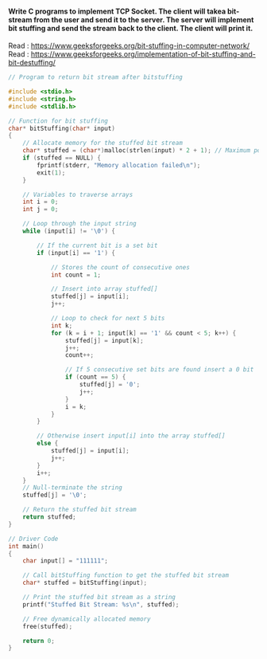 #### Write C programs to implement TCP Socket. The client will takea bit-stream from the user and send it to the server. The server will implement bit stuffing and send the stream back to the client. The client will print it.

Read : https://www.geeksforgeeks.org/bit-stuffing-in-computer-network/ </br>
Read : https://www.geeksforgeeks.org/implementation-of-bit-stuffing-and-bit-destuffing/

```c
// Program to return bit stream after bitstuffing 

#include <stdio.h>
#include <string.h>
#include <stdlib.h>

// Function for bit stuffing
char* bitStuffing(char* input)
{
    // Allocate memory for the stuffed bit stream
    char* stuffed = (char*)malloc(strlen(input) * 2 + 1); // Maximum possible length after stuffing: input length * 2
    if (stuffed == NULL) {
        fprintf(stderr, "Memory allocation failed\n");
        exit(1);
    }

    // Variables to traverse arrays
    int i = 0;
    int j = 0;

    // Loop through the input string
    while (input[i] != '\0') {

        // If the current bit is a set bit
        if (input[i] == '1') {

            // Stores the count of consecutive ones
            int count = 1;

            // Insert into array stuffed[]
            stuffed[j] = input[i];
            j++;

            // Loop to check for next 5 bits
            int k;
            for (k = i + 1; input[k] == '1' && count < 5; k++) {
                stuffed[j] = input[k];
                j++;
                count++;

                // If 5 consecutive set bits are found insert a 0 bit
                if (count == 5) {
                    stuffed[j] = '0';
                    j++;
                }
                i = k;
            }
        }

        // Otherwise insert input[i] into the array stuffed[]
        else {
            stuffed[j] = input[i];
            j++;
        }
        i++;
    }
    // Null-terminate the string
    stuffed[j] = '\0';

    // Return the stuffed bit stream
    return stuffed;
}

// Driver Code
int main()
{
    char input[] = "111111";

    // Call bitStuffing function to get the stuffed bit stream
    char* stuffed = bitStuffing(input);

    // Print the stuffed bit stream as a string
    printf("Stuffed Bit Stream: %s\n", stuffed);

    // Free dynamically allocated memory
    free(stuffed);

    return 0;
}

```
